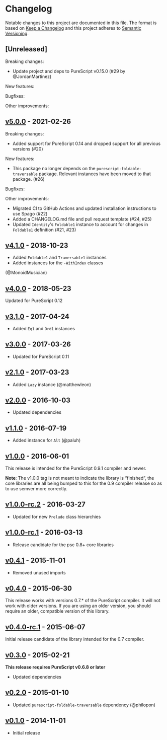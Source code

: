# Changelog

Notable changes to this project are documented in this file. The format is based on [Keep a Changelog](https://keepachangelog.com/en/1.0.0/) and this project adheres to [Semantic Versioning](https://semver.org/spec/v2.0.0.html).

## [Unreleased]

Breaking changes:
- Update project and deps to PureScript v0.15.0 (#29 by @JordanMartinez)

New features:

Bugfixes:

Other improvements:

## [v5.0.0](https://github.com/purescript/purescript-identity/releases/tag/v5.0.0) - 2021-02-26

Breaking changes:
- Added support for PureScript 0.14 and dropped support for all previous versions (#20)

New features:
- This package no longer depends on the `purescript-foldable-traversable` package. Relevant instances have been moved to that package. (#26)

Bugfixes:

Other improvements:
- Migrated CI to GitHub Actions and updated installation instructions to use Spago (#22)
- Added a CHANGELOG.md file and pull request template (#24, #25)
- Updated `Identity`'s `Foldable1` instance to account for changes in `Foldable1` definition (#21, #23)

## [v4.1.0](https://github.com/purescript/purescript-identity/releases/tag/v4.1.0) - 2018-10-23

- Added `Foldable1` and `Traversable1` instances
- Added instances for the `-WithIndex` classes

(@MonoidMusician)

## [v4.0.0](https://github.com/purescript/purescript-identity/releases/tag/v4.0.0) - 2018-05-23

Updated for PureScript 0.12

## [v3.1.0](https://github.com/purescript/purescript-identity/releases/tag/v3.1.0) - 2017-04-24

- Added `Eq1` and `Ord1` instances

## [v3.0.0](https://github.com/purescript/purescript-identity/releases/tag/v3.0.0) - 2017-03-26

- Updated for PureScript 0.11

## [v2.1.0](https://github.com/purescript/purescript-identity/releases/tag/v2.1.0) - 2017-03-23

- Added `Lazy` instance (@matthewleon)

## [v2.0.0](https://github.com/purescript/purescript-identity/releases/tag/v2.0.0) - 2016-10-03

- Updated dependencies

## [v1.1.0](https://github.com/purescript/purescript-identity/releases/tag/v1.1.0) - 2016-07-19

- Added instance for `Alt` (@paluh)

## [v1.0.0](https://github.com/purescript/purescript-identity/releases/tag/v1.0.0) - 2016-06-01

This release is intended for the PureScript 0.9.1 compiler and newer.

**Note**: The v1.0.0 tag is not meant to indicate the library is “finished”, the core libraries are all being bumped to this for the 0.9 compiler release so as to use semver more correctly.

## [v1.0.0-rc.2](https://github.com/purescript/purescript-identity/releases/tag/v1.0.0-rc.2) - 2016-03-27

- Updated for new `Prelude` class hierarchies

## [v1.0.0-rc.1](https://github.com/purescript/purescript-identity/releases/tag/v1.0.0-rc.1) - 2016-03-13

- Release candidate for the psc 0.8+ core libraries

## [v0.4.1](https://github.com/purescript/purescript-identity/releases/tag/v0.4.1) - 2015-11-01

- Removed unused imports

## [v0.4.0](https://github.com/purescript/purescript-identity/releases/tag/v0.4.0) - 2015-06-30

This release works with versions 0.7.\* of the PureScript compiler. It will not work with older versions. If you are using an older version, you should require an older, compatible version of this library.

## [v0.4.0-rc.1](https://github.com/purescript/purescript-identity/releases/tag/v0.4.0-rc.1) - 2015-06-07

Initial release candidate of the library intended for the 0.7 compiler.

## [v0.3.0](https://github.com/purescript/purescript-identity/releases/tag/v0.3.0) - 2015-02-21

**This release requires PureScript v0.6.8 or later**
- Updated dependencies

## [v0.2.0](https://github.com/purescript/purescript-identity/releases/tag/v0.2.0) - 2015-01-10

- Updated `purescript-foldable-traversable` dependency (@philopon)

## [v0.1.0](https://github.com/purescript/purescript-identity/releases/tag/v0.1.0) - 2014-11-01

- Initial release

